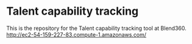 # Talent capability tracking
This is the repository for the Talent capability tracking tool at Blend360.
http://ec2-54-159-227-83.compute-1.amazonaws.com/